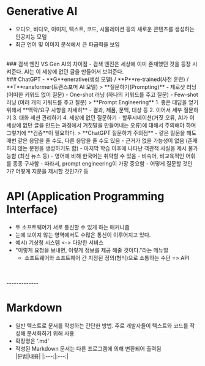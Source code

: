 # Generative AI
- 오디오, 비디오, 이미지, 텍스트, 코드, 시뮬레이션 등의 새로운 콘텐츠를 생성하는 인공지능 모델
- 최근 언어 및 이미지 분석에서 큰 파급력을 보임
<br/>
### 검색 엔진 VS Gen AI의 차이점
- 검색 엔진은 세상에 이미 존재했던 것을 등장 시켜준다. AI는 이 세상에 없던 글을 만들어서 보여준다.
<br/>
### ChatGPT
- **G**enerative(생성 모델) / **P**re-trained(사전 훈련) / **T**ransformer(트랜스포머 AI 모델)
> **질문하기(Prompting)**
- 제로샷 러닝 (어떠한 키워드 없이 질문)
- One-shot 러닝 (하나의 키워드를 주고 질문)
- Few-shot 러닝 (여러 개의 키워드를 주고 질문)
> **Prompt Engineering**
1. 좋은 대답을 얻기 위해서 **맥락/요구 사항을 자세히**
    - 결과, 제품, 문맥, 대상 등
2. 이어서 세부 질문하기
3. 대화 세션 관리하기
4. 세상에 없던 질문하기
    - 할루시네이션(거짓 오류, AI가 이 세상에 없던 글을 만드는 과정에서 거짓말을 만들어내는 오류)에 대해서 주의해야 하며 그렇기에 **검증**이 필요하다.
> **ChatGPT 질문하기 주의점**
- 같은 질문을 해도 매번 같은 응답을 줄 수도, 다른 응답을 줄 수도 있음
- 근거가 없을 가능성이 없음 (존재하지 않는 문헌을 생성하기도 함)
- 마지막 학습 이후에 나타난 객관적 사실을 제시 불가능함 (최신 뉴스 등)
- 영어에 비해 한국어는 취약할 수 있음
- 비속어, 비교육적인 어휘를 종종 구사함
- 따라서, prompt engineering이 가장 중요함
    - 어떻게 질문할 것인가? 어떻게 지문을 제시할 것인가? 등

# API (Application Programming Interface)
- 두 소프트웨어가 서로 통신할 수 있게 하는 매커니즘
- 눈에 보이지 않는 영역에서도 수많은 통신이 이루어지고 있다.
- 예시) 기상청 시스템 <-> 다양한 서비스
- "이렇게 요청을 보내면, 이렇게 정보를 제공 해줄 것이다."라는 메뉴얼
    - 소프트웨어와 소프트웨어 간 지정된 정의(형식)으로 소통하는 수단 => API
<br/>
<br/>
-------------
<br/>

# Markdown
- 일반 텍스트로 문서를 작성하는 간단한 방법. 주로 개발자들이 텍스트와 코드를 작성해 문서화하기 위해 사용
- 확장명은 '.md'
- 작성된 Markdown 문서는 다른 프로그램에 의해 변환되어 출력됨<br/>
|문법|내용|
|:---:|:---:|
